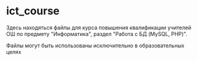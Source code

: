 # ict_course
Здесь находяться файлы для курса повышения квалификации учителей ОШ по предмету "Информатика", раздел "Работа с БД (MySQL, PHP)".

Файлы могут быть использованы исключительно в образовательных целях
